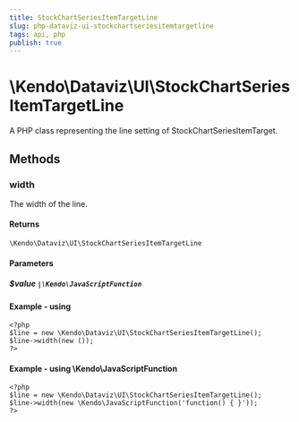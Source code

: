 ```yaml
---
title: StockChartSeriesItemTargetLine
slug: php-dataviz-ui-stockchartseriesitemtargetline
tags: api, php
publish: true
---
```


# \Kendo\Dataviz\UI\StockChartSeriesItemTargetLine

A PHP class representing the line setting of StockChartSeriesItemTarget.


## Methods

### width
The width of the line.

#### Returns
`\Kendo\Dataviz\UI\StockChartSeriesItemTargetLine`

#### Parameters

##### $value `|\Kendo\JavaScriptFunction`



#### Example  - using 
    <?php
    $line = new \Kendo\Dataviz\UI\StockChartSeriesItemTargetLine();
    $line->width(new ());
    ?>

#### Example  - using \Kendo\JavaScriptFunction
    <?php
    $line = new \Kendo\Dataviz\UI\StockChartSeriesItemTargetLine();
    $line->width(new \Kendo\JavaScriptFunction('function() { }'));
    ?>

